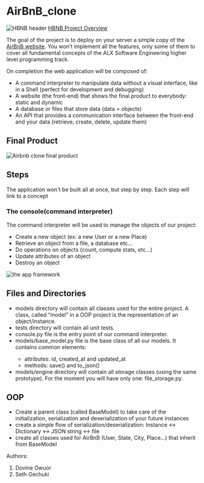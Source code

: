 <h1> AirBnB_clone</h1>
<img src="https://github.com/Sgechuki/readme_images/blob/main/header.png" alt="HBNB header">
<a href="https://youtu.be/E12Xc3H2xqo">HBNB Project Overview</a>
<p>The goal of the project is to deploy on your server a simple copy of the <a href="https://alx-intranet.hbtn.io/rltoken/m8g02HcD2ovrl_K-zulYBw">AirBnB website</a>.
You won’t implement all the features, only some of them to cover all fundamental concepts of the ALX Software Engineering higher level programming track.</p>
<p>On completion the web application will be composed of:</p>
  <ul>
    <li>A command interpreter to manipulate data without a visual interface, like in a Shell (perfect for development and debugging)</li>
    <li>A website (the front-end) that shows the final product to everybody: static and dynamic</li>
    <li>A database or files that store data (data = objects)</li>
    <li>An API that provides a communication interface between the front-end and your data (retrieve, create, delete, update them)</li>
  </ul>
<h2>Final Product</h2>
<img src="https://github.com/Sgechuki/readme_images/blob/main/l1.png" alt="Airbnb clone final product">
<h2>Steps</h2>
<p>The application won't be built all at once, but step by step.
Each step will link to a concept</p>
<h3>The console(command interpreter)</h3>
<p> The command interpreter will be used to manage the objects of our project:</p>
<ul>
  <li>Create a new object (ex: a new User or a new Place)</li>
  <li>Retrieve an object from a file, a database etc…</li>
  <li>Do operations on objects (count, compute stats, etc…)</li>
  <li>Update attributes of an object</li>
  <li>Destroy an object</li>
 </ul>
<img src="https://github.com/Sgechuki/readme_images/blob/main/model.png" alt="the app framework">
<h2>Files and Directories</h2>
<p>
  <ul>
      <li>models directory will contain all classes used for the entire project. A class, called “model” in a OOP
      project is the representation of an object/instance.</li>
      <li>tests directory will contain all unit tests.</li>
      <li>console.py file is the entry point of our command interpreter.</li>
      <li>models/base_model.py file is the base class of all our models. It contains common elements:</li>
      <ul>
        <li>attributes: id, created_at and updated_at</li>
        <li>methods: save() and to_json()</li>
      </ul>
      <li>models/engine directory will contain all storage classes (using the same prototype). For the moment you will have only one: file_storage.py.</li>
  </ul>
 </p>

<h2>OOP</h2>
<ul>
  <li>Create a parent class (called BaseModel) to take care of the initialization, serialization and deserialization of your future instances</li>
  <li>create a simple flow of serialization/deserialization: Instance <-> Dictionary <-> JSON string <-> file</li>
  <li>create all classes used for AirBnB (User, State, City, Place…) that inherit from BaseModel</li>
</ul
<h2>Authors:</h>
   
<ol>
    <li href = "https://github.com/dovineowuor"> Dovine Owuor </li>
    <li href = "https://github.com/sgechuki"> Seth Gechuki</li>
</ol>
